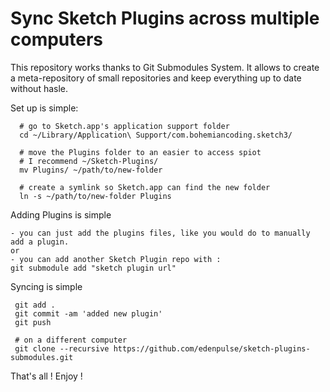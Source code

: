 # Sync Sketch Plugins across multiple computers
This repository works thanks to Git Submodules System. It allows to create a meta-repository of small repositories and keep everything up to date without hasle. 

Set up is simple:
```
  # go to Sketch.app's application support folder
  cd ~/Library/Application\ Support/com.bohemiancoding.sketch3/

  # move the Plugins folder to an easier to access spiot
  # I recommend ~/Sketch-Plugins/
  mv Plugins/ ~/path/to/new-folder

  # create a symlink so Sketch.app can find the new folder
  ln -s ~/path/to/new-folder Plugins

```

Adding Plugins is simple
```
- you can just add the plugins files, like you would do to manually add a plugin.
or
- you can add another Sketch Plugin repo with : 
git submodule add "sketch plugin url"

```

Syncing is simple
```
 git add .
 git commit -am 'added new plugin'
 git push

 # on a different computer
 git clone --recursive https://github.com/edenpulse/sketch-plugins-submodules.git

```

That's all ! Enjoy ! 
